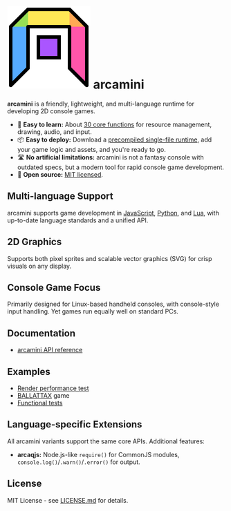 # ![](test/arcajs_icon.svg "arcajs logo") arcamini

**arcamini** is a friendly, lightweight, and multi-language runtime for developing 2D console games.

- 🚀 **Easy to learn:** About [30 core functions](arcamini_api.md) for resource management, drawing, audio, and input.
- 📦 **Easy to deploy:** Download a [precompiled single-file runtime](https://github.com/eludi/arcamini/releases), add your game logic and assets, and you're ready to go.
- 🛣️ **No artificial limitations:** arcamini is not a fantasy console with outdated specs, but a modern tool for rapid console game development.
- 👐 **Open source:** [MIT licensed](LICENSE.md).

## Multi-language Support

arcamini supports game development in [JavaScript](https://bellard.org/quickjs/), [Python](https://pocketpy.dev/), and [Lua](https://www.lua.org/), with up-to-date language standards and a unified API.

## 2D Graphics

Supports both pixel sprites and scalable vector graphics (SVG) for crisp visuals on any display.

## Console Game Focus

Primarily designed for Linux-based handheld consoles, with console-style input handling. Yet games run equally well on standard PCs.

## Documentation

- [arcamini API reference](arcamini_api.md)

## Examples

- [Render performance test](./perf/)
- [BALLATTAX](./ballattax/) game
- [Functional tests](./test/)

## Language-specific Extensions

All arcamini variants support the same core APIs. Additional features:
- **arcaqjs:** Node.js-like `require()` for CommonJS modules, `console.log()`/`.warn()`/`.error()` for output.

## License

MIT License - see [LICENSE.md](LICENSE.md) for details.